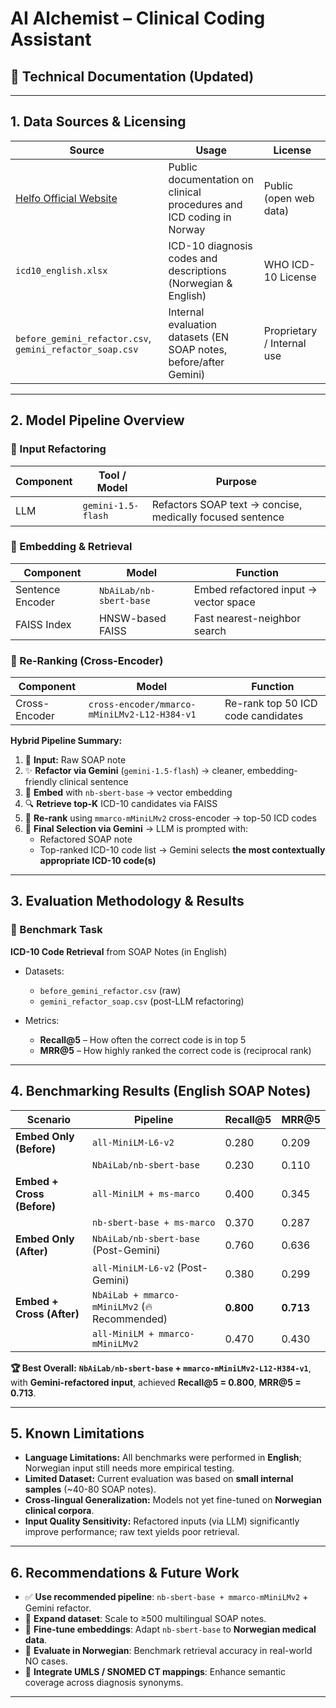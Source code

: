 # AI Alchemist – Clinical Coding Assistant

## 📘 Technical Documentation (Updated)

---

## 1. Data Sources & Licensing

| Source                                                   | Usage                                                                | License                    |
| -------------------------------------------------------- | -------------------------------------------------------------------- | -------------------------- |
| [Helfo Official Website](https://www.helfo.no/)          | Public documentation on clinical procedures and ICD coding in Norway | Public (open web data)     |
| `icd10_english.xlsx`                                     | ICD-10 diagnosis codes and descriptions (Norwegian & English)        | WHO ICD-10 License         |
| `before_gemini_refactor.csv`, `gemini_refactor_soap.csv` | Internal evaluation datasets (EN SOAP notes, before/after Gemini)    | Proprietary / Internal use |

---

## 2. Model Pipeline Overview

### 🔁 Input Refactoring

| Component | Tool / Model       | Purpose                                                   |
| --------- | ------------------ | --------------------------------------------------------- |
| LLM       | `gemini-1.5-flash` | Refactors SOAP text → concise, medically focused sentence |

### 🧠 Embedding & Retrieval

| Component        | Model                   | Function                              |
| ---------------- | ----------------------- | ------------------------------------- |
| Sentence Encoder | `NbAiLab/nb-sbert-base` | Embed refactored input → vector space |
| FAISS Index      | HNSW-based FAISS        | Fast nearest-neighbor search          |

### 🎯 Re-Ranking (Cross-Encoder)

| Component     | Model                                        | Function                           |
| ------------- | -------------------------------------------- | ---------------------------------- |
| Cross-Encoder | `cross-encoder/mmarco-mMiniLMv2-L12-H384-v1` | Re-rank top 50 ICD code candidates |

**Hybrid Pipeline Summary:**

1. 🧾 **Input:** Raw SOAP note
2. ✨ **Refactor via Gemini** (`gemini-1.5-flash`) → cleaner, embedding-friendly clinical sentence
3. 🔢 **Embed** with `nb-sbert-base` → vector embedding
4. 🔍 **Retrieve top-K** ICD-10 candidates via FAISS
5. 🧮 **Re-rank** using `mmarco-mMiniLMv2` cross-encoder → top-50 ICD codes
6. 🤖 **Final Selection via Gemini** → LLM is prompted with:
   * Refactored SOAP note
   * Top-ranked ICD-10 code list
     → Gemini selects **the most contextually appropriate ICD-10 code(s)**

---

## 3. Evaluation Methodology & Results

### 🎯 Benchmark Task

**ICD-10 Code Retrieval** from SOAP Notes (in English)

* Datasets:

  * `before_gemini_refactor.csv` (raw)
  * `gemini_refactor_soap.csv` (post-LLM refactoring)
* Metrics:

  * **Recall\@5** – How often the correct code is in top 5
  * **MRR\@5** – How highly ranked the correct code is (reciprocal rank)

---

## 4. Benchmarking Results (English SOAP Notes)

| Scenario                   | Pipeline                                      | Recall\@5 | MRR\@5    |
| -------------------------- | --------------------------------------------- | --------- | --------- |
| **Embed Only (Before)**    | `all-MiniLM-L6-v2`                            | 0.280     | 0.209     |
|                            | `NbAiLab/nb-sbert-base`                       | 0.230     | 0.110     |
| **Embed + Cross (Before)** | `all-MiniLM + ms-marco`                       | 0.400     | 0.345     |
|                            | `nb-sbert-base + ms-marco`                    | 0.370     | 0.287     |
| **Embed Only (After)**     | `NbAiLab/nb-sbert-base` (Post-Gemini)         | 0.760     | 0.636     |
|                            | `all-MiniLM-L6-v2` (Post-Gemini)              | 0.380     | 0.299     |
| **Embed + Cross (After)**  | `NbAiLab + mmarco-mMiniLMv2` (🔥 Recommended) | **0.800** | **0.713** |
|                            | `all-MiniLM + mmarco-mMiniLMv2`               | 0.470     | 0.430     |

**🏆 Best Overall:**
**`NbAiLab/nb-sbert-base` + `mmarco-mMiniLMv2-L12-H384-v1`**, with **Gemini-refactored input**, achieved **Recall\@5 = 0.800**, **MRR\@5 = 0.713**.

---

## 5. Known Limitations

* **Language Limitations:** All benchmarks were performed in **English**; Norwegian input still needs more empirical testing.
* **Limited Dataset:** Current evaluation was based on **small internal samples** (\~40-80 SOAP notes).
* **Cross-lingual Generalization:** Models not yet fine-tuned on **Norwegian clinical corpora**.
* **Input Quality Sensitivity:** Refactored inputs (via LLM) significantly improve performance; raw text yields poor retrieval.

---

## 6. Recommendations & Future Work

* ✅ **Use recommended pipeline**: `nb-sbert-base + mmarco-mMiniLMv2` + Gemini refactor.
* 🔁 **Expand dataset**: Scale to ≥500 multilingual SOAP notes.
* 🧠 **Fine-tune embeddings**: Adapt `nb-sbert-base` to **Norwegian medical data**.
* 🔬 **Evaluate in Norwegian**: Benchmark retrieval accuracy in real-world NO cases.
* 🔗 **Integrate UMLS / SNOMED CT mappings**: Enhance semantic coverage across diagnosis synonyms.

---
